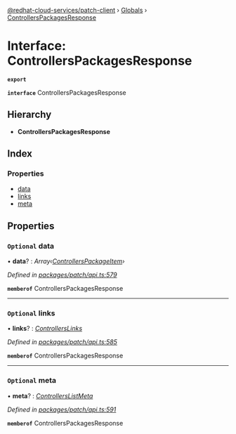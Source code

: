 [@redhat-cloud-services/patch-client](../README.md) › [Globals](../globals.md) › [ControllersPackagesResponse](controllerspackagesresponse.md)

# Interface: ControllersPackagesResponse

**`export`** 

**`interface`** ControllersPackagesResponse

## Hierarchy

* **ControllersPackagesResponse**

## Index

### Properties

* [data](controllerspackagesresponse.md#optional-data)
* [links](controllerspackagesresponse.md#optional-links)
* [meta](controllerspackagesresponse.md#optional-meta)

## Properties

### `Optional` data

• **data**? : *Array‹[ControllersPackageItem](controllerspackageitem.md)›*

*Defined in [packages/patch/api.ts:579](https://github.com/RedHatInsights/javascript-clients/blob/1ea6be2/packages/patch/api.ts#L579)*

**`memberof`** ControllersPackagesResponse

___

### `Optional` links

• **links**? : *[ControllersLinks](controllerslinks.md)*

*Defined in [packages/patch/api.ts:585](https://github.com/RedHatInsights/javascript-clients/blob/1ea6be2/packages/patch/api.ts#L585)*

**`memberof`** ControllersPackagesResponse

___

### `Optional` meta

• **meta**? : *[ControllersListMeta](controllerslistmeta.md)*

*Defined in [packages/patch/api.ts:591](https://github.com/RedHatInsights/javascript-clients/blob/1ea6be2/packages/patch/api.ts#L591)*

**`memberof`** ControllersPackagesResponse
